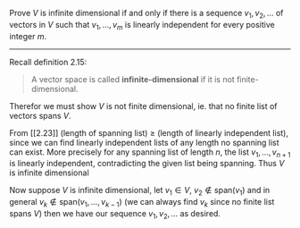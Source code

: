 Prove $V$ is infinite dimensional if and only if there is a sequence $v_1,v_2,\dots$ of vectors in $V$ such that $v_1,\dots,v_m$ is linearly independent for every positive integer $m$.

---

Recall definition 2.15:
> A vector space is called **infinite-dimensional** if it is not finite-dimensional.

Therefor we must show $V$ is not finite dimensional, ie. that no finite list of vectors spans $V$.

From [[2.23]] (length of spanning list) $\ge$ (length of linearly independent list), since we can find linearly independent lists of any length no spanning list can exist. More precisely for any spanning list of length $n$, the list $v_1,\dots,v_{n+1}$ is linearly independent, contradicting the given list being spanning. Thus $V$ is infinite dimensional

Now suppose $V$ is infinite dimensional, let $v_1 \in V$, $v_2 \notin \text{span}(v_1)$ and in general $v_k \notin \text{span}(v_1,\dots,v_{k-1})$ (we can always find $v_k$ since no finite list spans $V$) then we have our sequence $v_1,v_2,\dots$ as desired.